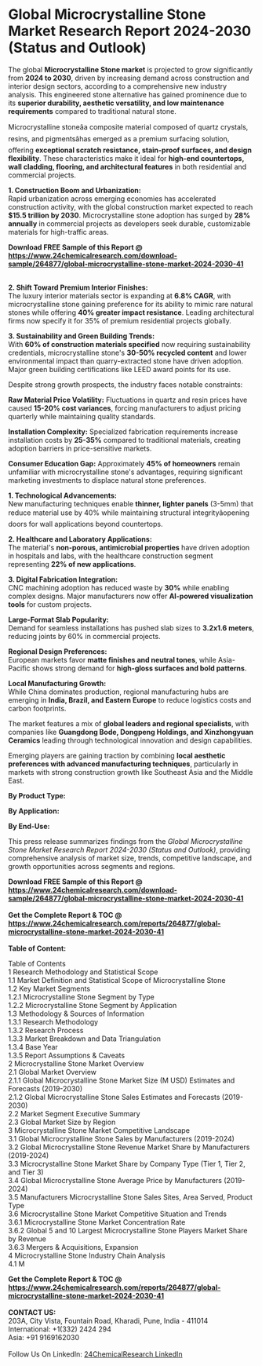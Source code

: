<h1>Global Microcrystalline Stone Market Research Report 2024-2030 (Status and Outlook)</h1><p>The global <strong>Microcrystalline Stone market</strong> is projected to grow significantly from <strong>2024 to 2030</strong>, driven by increasing demand across construction and interior design sectors, according to a comprehensive new industry analysis. This engineered stone alternative has gained prominence due to its <strong>superior durability, aesthetic versatility, and low maintenance requirements</strong> compared to traditional natural stone.</p><p>Microcrystalline stoneâa composite material composed of quartz crystals, resins, and pigmentsâhas emerged as a premium surfacing solution, offering <strong>exceptional scratch resistance, stain-proof surfaces, and design flexibility</strong>. These characteristics make it ideal for <strong>high-end countertops, wall cladding, flooring, and architectural features</strong> in both residential and commercial projects.</p><p><strong>1. Construction Boom and Urbanization:</strong><br>
Rapid urbanization across emerging economies has accelerated construction activity, with the global construction market expected to reach <strong>$15.5 trillion by 2030</strong>. Microcrystalline stone adoption has surged by <strong>28% annually</strong> in commercial projects as developers seek durable, customizable materials for high-traffic areas.</p><div><b>Download FREE Sample of this Report @ 
            <a href="https://www.24chemicalresearch.com/download-sample/264877/global-microcrystalline-stone-market-2024-2030-41">
            https://www.24chemicalresearch.com/download-sample/264877/global-microcrystalline-stone-market-2024-2030-41</a></b></div><br><p><strong>2. Shift Toward Premium Interior Finishes:</strong><br>
The luxury interior materials sector is expanding at <strong>6.8% CAGR</strong>, with microcrystalline stone gaining preference for its ability to mimic rare natural stones while offering <strong>40% greater impact resistance</strong>. Leading architectural firms now specify it for 35% of premium residential projects globally.</p><p><strong>3. Sustainability and Green Building Trends:</strong><br>
With <strong>60% of construction materials specified</strong> now requiring sustainability credentials, microcrystalline stone's <strong>30-50% recycled content</strong> and lower environmental impact than quarry-extracted stone have driven adoption. Major green building certifications like LEED award points for its use.</p><p>Despite strong growth prospects, the industry faces notable constraints:</p><p><strong>Raw Material Price Volatility:</strong> Fluctuations in quartz and resin prices have caused <strong>15-20% cost variances</strong>, forcing manufacturers to adjust pricing quarterly while maintaining quality standards.</p><p><strong>Installation Complexity:</strong> Specialized fabrication requirements increase installation costs by <strong>25-35%</strong> compared to traditional materials, creating adoption barriers in price-sensitive markets.</p><p><strong>Consumer Education Gap:</strong> Approximately <strong>45% of homeowners</strong> remain unfamiliar with microcrystalline stone's advantages, requiring significant marketing investments to displace natural stone preferences.</p><p><strong>1. Technological Advancements:</strong><br>
New manufacturing techniques enable <strong>thinner, lighter panels</strong> (3-5mm) that reduce material use by 40% while maintaining structural integrityâopening doors for wall applications beyond countertops.</p><p><strong>2. Healthcare and Laboratory Applications:</strong><br>
The material's <strong>non-porous, antimicrobial properties</strong> have driven adoption in hospitals and labs, with the healthcare construction segment representing <strong>22% of new applications</strong>.</p><p><strong>3. Digital Fabrication Integration:</strong><br>
CNC machining adoption has reduced waste by <strong>30%</strong> while enabling complex designs. Major manufacturers now offer <strong>AI-powered visualization tools</strong> for custom projects.</p><p><strong>Large-Format Slab Popularity:</strong><br>
    Demand for seamless installations has pushed slab sizes to <strong>3.2x1.6 meters</strong>, reducing joints by 60% in commercial projects.</p><p><strong>Regional Design Preferences:</strong><br>
    European markets favor <strong>matte finishes and neutral tones</strong>, while Asia-Pacific shows strong demand for <strong>high-gloss surfaces and bold patterns</strong>.</p><p><strong>Local Manufacturing Growth:</strong><br>
    While China dominates production, regional manufacturing hubs are emerging in <strong>India, Brazil, and Eastern Europe</strong> to reduce logistics costs and carbon footprints.</p><p>The market features a mix of <strong>global leaders and regional specialists</strong>, with companies like <strong>Guangdong Bode, Dongpeng Holdings, and Xinzhongyuan Ceramics</strong> leading through technological innovation and design capabilities.</p><p>Emerging players are gaining traction by combining <strong>local aesthetic preferences with advanced manufacturing techniques</strong>, particularly in markets with strong construction growth like Southeast Asia and the Middle East.</p><p><strong>By Product Type:</strong></p><p><strong>By Application:</strong></p><p><strong>By End-Use:</strong></p><p>This press release summarizes findings from the <em>Global Microcrystalline Stone Market Research Report 2024-2030 (Status and Outlook)</em>, providing comprehensive analysis of market size, trends, competitive landscape, and growth opportunities across segments and regions.</p><div><b>Download FREE Sample of this Report @ 
            <a href="https://www.24chemicalresearch.com/download-sample/264877/global-microcrystalline-stone-market-2024-2030-41">
            https://www.24chemicalresearch.com/download-sample/264877/global-microcrystalline-stone-market-2024-2030-41</a></b></div><br><div><b>Get the Complete Report & TOC @ 
            <a href="https://www.24chemicalresearch.com/reports/264877/global-microcrystalline-stone-market-2024-2030-41">
            https://www.24chemicalresearch.com/reports/264877/global-microcrystalline-stone-market-2024-2030-41</a></b></div><br>
            <b>Table of Content:</b><p>Table of Contents<br />
1 Research Methodology and Statistical Scope<br />
1.1 Market Definition and Statistical Scope of Microcrystalline Stone<br />
1.2 Key Market Segments<br />
1.2.1 Microcrystalline Stone Segment by Type<br />
1.2.2 Microcrystalline Stone Segment by Application<br />
1.3 Methodology & Sources of Information<br />
1.3.1 Research Methodology<br />
1.3.2 Research Process<br />
1.3.3 Market Breakdown and Data Triangulation<br />
1.3.4 Base Year<br />
1.3.5 Report Assumptions & Caveats<br />
2 Microcrystalline Stone Market Overview<br />
2.1 Global Market Overview<br />
2.1.1 Global Microcrystalline Stone Market Size (M USD) Estimates and Forecasts (2019-2030)<br />
2.1.2 Global Microcrystalline Stone Sales Estimates and Forecasts (2019-2030)<br />
2.2 Market Segment Executive Summary<br />
2.3 Global Market Size by Region<br />
3 Microcrystalline Stone Market Competitive Landscape<br />
3.1 Global Microcrystalline Stone Sales by Manufacturers (2019-2024)<br />
3.2 Global Microcrystalline Stone Revenue Market Share by Manufacturers (2019-2024)<br />
3.3 Microcrystalline Stone Market Share by Company Type (Tier 1, Tier 2, and Tier 3)<br />
3.4 Global Microcrystalline Stone Average Price by Manufacturers (2019-2024)<br />
3.5 Manufacturers Microcrystalline Stone Sales Sites, Area Served, Product Type<br />
3.6 Microcrystalline Stone Market Competitive Situation and Trends<br />
3.6.1 Microcrystalline Stone Market Concentration Rate<br />
3.6.2 Global 5 and 10 Largest Microcrystalline Stone Players Market Share by Revenue<br />
3.6.3 Mergers & Acquisitions, Expansion<br />
4 Microcrystalline Stone Industry Chain Analysis<br />
4.1 M</p><div><b>Get the Complete Report & TOC @ 
            <a href="https://www.24chemicalresearch.com/reports/264877/global-microcrystalline-stone-market-2024-2030-41">
            https://www.24chemicalresearch.com/reports/264877/global-microcrystalline-stone-market-2024-2030-41</a></b></div><br><b>CONTACT US:</b><br>
            203A, City Vista, Fountain Road, Kharadi, Pune, India - 411014<br>
            International: +1(332) 2424 294<br>
            Asia: +91 9169162030 <br><br>
            Follow Us On LinkedIn: <a href="https://www.linkedin.com/company/24chemicalresearch/">24ChemicalResearch LinkedIn</a>